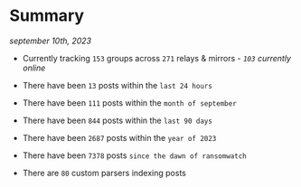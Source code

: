 
# Summary
_september 10th, 2023_

- Currently tracking `153` groups across `271` relays & mirrors - _`103` currently online_

- There have been `13` posts within the `last 24 hours`

- There have been `111` posts within the `month of september`

- There have been `844` posts within the `last 90 days`

- There have been `2687` posts within the `year of 2023`

- There have been `7378` posts `since the dawn of ransomwatch`

- There are `80` custom parsers indexing posts
